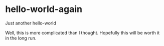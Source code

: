 # hello-world-again
Just another hello-world

Well, this is more complicated than I thought. Hopefully this will be worth it in the long run. 
